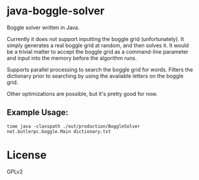 java-boggle-solver
==================

Boggle solver written in Java.

Currently it does not support inputting the boggle grid (unfortunately). It simply generates a real boggle grid at random, and then solves it. It would be a trivial matter to accept the boggle grid as a command-line parameter and input into the memory before the algorithm runs.

Supports parallel processing to search the boggle grid for words. Filters the dictionary prior to searching by using the available letters on the boggle grid.

Other optimizations are possible, but it's pretty good for now.

Example Usage:
--------------

    time java -classpath ./out/production/BoggleSolver net.butlerpc.boggle.Main dictionary.txt

License
==================
GPLv2
